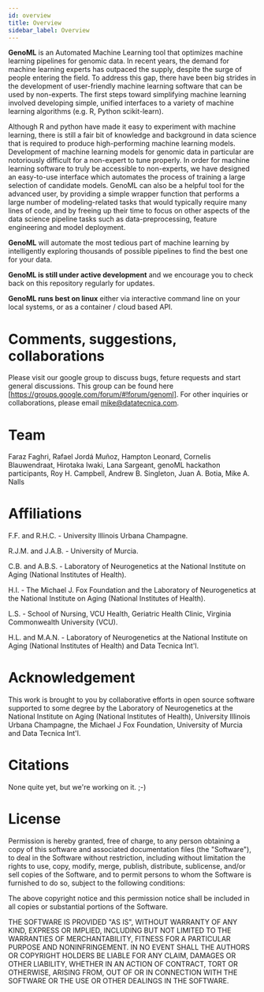 ```yaml
---
id: overview
title: Overview
sidebar_label: Overview
---
```


**GenoML** is an Automated Machine Learning tool that optimizes machine learning pipelines for genomic data. In recent years, the demand for machine learning experts has outpaced the supply, despite the surge of people entering the field. To address this gap, there have been big strides in the development of user-friendly machine learning software that can be used by non-experts. The first steps toward simplifying machine learning involved developing simple, unified interfaces to a variety of machine learning algorithms (e.g. R, Python scikit-learn).

Although R and python have made it easy to experiment with machine learning, there is still a fair bit of knowledge and background in data science that is required to produce high-performing machine learning models. Development of machine learning models for genomic data in particular are notoriously difficult for a non-expert to tune properly. In order for machine learning software to truly be accessible to non-experts, we have designed an easy-to-use interface which automates the process of training a large selection of candidate models. GenoML can also be a helpful tool for the advanced user, by providing a simple wrapper function that performs a large number of modeling-related tasks that would typically require many lines of code, and by freeing up their time to focus on other aspects of the data science pipeline tasks such as data-preprocessing, feature engineering and model deployment.

**GenoML** will automate the most tedious part of machine learning by intelligently exploring thousands of possible pipelines to find the best one for your data.

**GenoML is still under active development** and we encourage you to check back on this repository regularly for updates.

**GenoML runs best on linux** either via interactive command line on your local systems, or as a container / cloud based API. 

# Comments, suggestions, collaborations
Please visit our google group to discuss bugs, feture requests and start general discussions.  This group can be found here [https://groups.google.com/forum/#!forum/genoml]. For other inquiries or collaborations, please email mike@datatecnica.com. 

# Team
Faraz Faghri, Rafael Jordá Muñoz, Hampton Leonard, Cornelis Blauwendraat, Hirotaka Iwaki, Lana Sargeant, genoML hackathon participants, Roy H. Campbell, Andrew B. Singleton, Juan A. Botia, Mike A. Nalls

# Affiliations
F.F. and R.H.C. - University Illinois Urbana Champagne. 

R.J.M. and J.A.B. - University of Murcia. 

C.B. and A.B.S. - Laboratory of Neurogenetics at the National Institute on Aging (National Institutes of Health). 

H.I. - The Michael J. Fox Foundation and the Laboratory of Neurogenetics at the National Institute on Aging (National Institutes of Health). 

L.S. - School of Nursing, VCU Health, Geriatric Health Clinic, Virginia Commonwealth University (VCU).  

H.L. and M.A.N. - Laboratory of Neurogenetics at the National Institute on Aging (National Institutes of Health) and Data Tecnica Int'l. 

# Acknowledgement
This work is brought to you by collaborative efforts in open source software supported to some degree by the Laboratory of Neurogenetics at the National Institute on Aging (National Institutes of Health), University Illinois Urbana Champagne, the Michael J Fox Foundation, University of Murcia and Data Tecnica Int'l.

# Citations
None quite yet, but we're working on it. ;-)

# License

Permission is hereby granted, free of charge, to any person obtaining a copy of this software and associated documentation files (the "Software"), to deal in the Software without restriction, including without limitation the rights to use, copy, modify, merge, publish, distribute, sublicense, and/or sell copies of the Software, and to permit persons to whom the Software is furnished to do so, subject to the following conditions:

The above copyright notice and this permission notice shall be included in all copies or substantial portions of the Software.

THE SOFTWARE IS PROVIDED "AS IS", WITHOUT WARRANTY OF ANY KIND, EXPRESS OR IMPLIED, INCLUDING BUT NOT LIMITED TO THE WARRANTIES OF MERCHANTABILITY, FITNESS FOR A PARTICULAR PURPOSE AND NONINFRINGEMENT. IN NO EVENT SHALL THE AUTHORS OR COPYRIGHT HOLDERS BE LIABLE FOR ANY CLAIM, DAMAGES OR OTHER LIABILITY, WHETHER IN AN ACTION OF CONTRACT, TORT OR OTHERWISE, ARISING FROM, OUT OF OR IN CONNECTION WITH THE SOFTWARE OR THE USE OR OTHER DEALINGS IN THE SOFTWARE.
